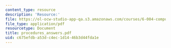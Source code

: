 ```yaml
---
content_type: resource
description: 'Resource:'
file: https://ol-ocw-studio-app-qa.s3.amazonaws.com/courses/6-004-computation-structures-spring-2017/c675efdba53dc4ec1d1446b3d44fda1e_procedures_answers.pdf
file_type: application/pdf
resourcetype: Document
title: procedures_answers.pdf
uid: c675efdb-a53d-c4ec-1d14-46b3d44fda1e
---
```

